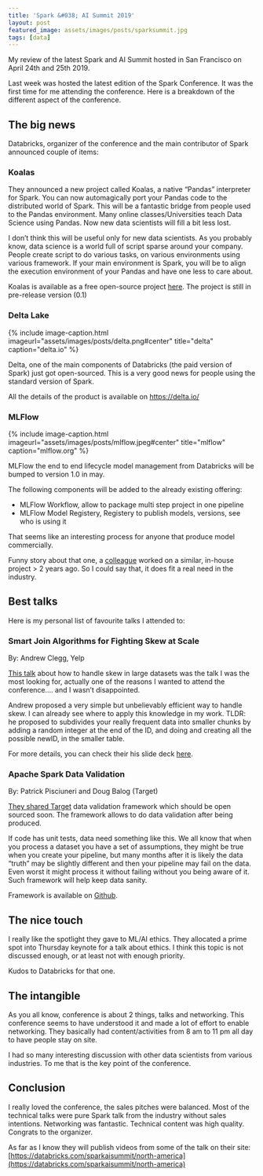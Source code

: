 ```yaml
---
title: 'Spark &#038; AI Summit 2019'
layout: post
featured_image: assets/images/posts/sparksummit.jpg
tags: [data]
---
```

My review of the latest Spark and AI Summit hosted in San Francisco on April 24th and 25th 2019.

<!--more-->

Last week was hosted the latest edition of the Spark Conference. It was the first time for me attending the conference. Here is a breakdown of the different aspect of the conference.

## The big news

Databricks, organizer of the conference and the main contributor of Spark announced couple of items:

### Koalas

They announced a new project called Koalas, a native &#8220;Pandas&#8221; interpreter for Spark. You can now automagically port your Pandas code to the distributed world of Spark. This will be a fantastic bridge from people used to the Pandas environment. Many online classes/Universities teach Data Science using Pandas. Now new data scientists will fill a bit less lost.

I don&#8217;t think this will be useful only for new data scientists. As you probably know, data science is a world full of script sparse around your company. People create script to do various tasks, on various environments using various framework. If your main environment is Spark, you will be to align the execution environment of your Pandas and have one less to care about.

Koalas is available as a free open-source project [here](https://github.com/databricks/koalas). The project is still in pre-release version (0.1)

### Delta Lake

{% include image-caption.html imageurl="assets/images/posts/delta.png#center"
title="delta" caption="delta.io" %}

Delta, one of the main components of Databricks (the paid version of Spark) just got open-sourced. This is a very good news for people using the standard version of Spark.

All the details of the product is available on <https://delta.io/>

### MLFlow

{% include image-caption.html imageurl="assets/images/posts/mlflow.jpeg#center"
title="mlflow" caption="mlflow.org" %}

MLFlow the end to end lifecycle model management from Databricks will be bumped to version 1.0 in may.

The following components will be added to the already existing offering:

* MLFlow Workflow, allow to package multi step project in one pipeline
* MLFlow Model Registery, Registery to publish models, versions, see who is using it

That seems like an interesting process for anyone that produce model commercially.

Funny story about that one, a [colleague](https://www.linkedin.com/in/pascalpotvin/) worked on a similar, in-house project > 2 years ago. So I could say that, it does fit a real need in the industry.

## Best talks

Here is my personal list of favourite talks I attended to:

### Smart Join Algorithms for Fighting Skew at Scale

By: Andrew Clegg, Yelp

[This talk](https://databricks.com/sparkaisummit/north-america/sessions-single-2019?id=30) about how to handle skew in large datasets was the talk I was the most looking for, actually one of the reasons I wanted to attend the conference&#8230;. and I wasn&#8217;t disappointed.

Andrew proposed a very simple but unbelievably efficient way to handle skew. I can already see where to apply this knowledge in my work. TLDR: he proposed to subdivides your really frequent data into smaller chunks by adding a random integer at the end of the ID, and doing and creating all the possible newID, in the smaller table.

For more details, you can check their his slide deck [here](https://docs.google.com/presentation/d/1AC6yqKjj-hfMYZxGb6mnJ4gn6tv_KscSHG_W7y1Py3A/edit?usp=sharing).

### Apache Spark Data Validation

By: Patrick Pisciuneri and Doug Balog (Target)

[They shared Target](https://databricks.com/sparkaisummit/north-america/sessions-single-2019?id=100) data validation framework which should be open sourced soon. The framework allows to do data validation after being produced.

If code has unit tests, data need something like this. We all know that when you process a dataset you have a set of assumptions, they might be true when you create your pipeline, but many months after it is likely the data &#8220;truth&#8221; may be slightly different and then your pipeline may fail on the data. Even worst it might process it without failing without you being aware of it. Such framework will help keep data sanity.

Framework is available on [Github](https://github.com/target/data-validator).

## The nice touch

I really like the spotlight they gave to ML/AI ethics. They allocated a prime spot into Thursday keynote for a talk about ethics. I think this topic is not discussed enough, or at least not with enough priority.

Kudos to Databricks for that one.

## The intangible

As you all know, conference is about 2 things, talks and networking. This conference seems to have understood it and made a lot of effort to enable networking. They basically had content/activities from 8 am to 11 pm all day to have people stay on site.

I had so many interesting discussion with other data scientists from various industries. To me that is the key point of the conference.

## Conclusion

I really loved the conference, the sales pitches were balanced. Most of the technical talks were pure Spark talk from the industry without sales intentions. Networking was fantastic. Technical content was high quality. Congrats to the organizer.

As far as I know they will publish videos from some of the talk on their site: [https://databricks.com/sparkaisummit/north-america](https://databricks.com/sparkaisummit/north-america)
